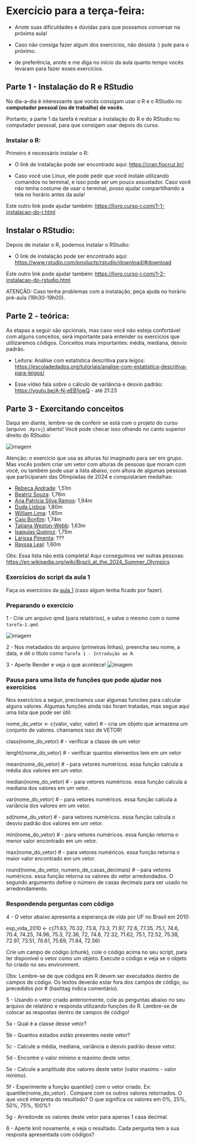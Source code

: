 # Exercício para a terça-feira:

- Anote suas dificuldades e dúvidas para que possamos conversar na próxima aula!

- Caso não consiga fazer algum dos exercícios, não desista :) pule para o próximo.

- de preferência, anote e me diga no início da aula quanto tempo vocês levaram para fazer esses exercícios.

## Parte 1 - Instalação do R e RStudio

No dia-a-dia é interessante que vocês consigam usar o R e o RStudio no **computador pessoal (ou de trabalho) de vocês**.

Portanto, a parte 1 da tarefa é realizar a instalação do R e do RStudio no computador pessoal, para que consigam usar depois do curso.

### Instalar o R:

Primeiro é necessário instalar o R:

- O link de instalação pode ser encontrado aqui: https://cran.fiocruz.br/

- Caso você use Linux, ele pode pedir que você instale utilizando comandos no terminal, e isso pode ser um pouco assustador. Caso você não tenha costume de usar o terminal, posso ajudar compartilhando a tela no horário antes da aula!

Este outro link pode ajudar também: https://livro.curso-r.com/1-1-instalacao-do-r.html

## Instalar o RStudio: 

Depois de instalar o R, podemos instalar o RStudio:

- O link de instalação pode ser encontrado aqui: https://www.rstudio.com/products/rstudio/download/#download


Este outro link pode ajudar também:
https://livro.curso-r.com/1-2-instalacao-do-rstudio.html

ATENÇÃO: Caso tenha problemas com a instalação, peça ajuda no horário pré-aula (18h30-19h00).


## Parte 2 - teórica:

As etapas a seguir são opcionais, mas caso você não esteja confortável com alguns conceitos, será importante para entender os exercícios que utilizaremos códigos. Conceitos mais importantes: média, mediana, desvio padrão.


- Leitura: Análise com estatística descritiva para leigos: https://escoladedados.org/tutoriais/analise-com-estatistica-descritiva-para-leigos/

- Esse vídeo fala sobre o cálculo de variância e desvio padrão: https://youtu.be/A-N-eEB1owQ - até 21:23


## Parte 3 - Exercitando conceitos

Daqui em diante, lembre-se de conferir se está com o projeto do curso (arquivo `.Rproj`) aberto! Você pode checar isso olhando no canto superior direito do RStudio:


![imagem](https://github.com/user-attachments/assets/e87132f0-5e67-44ca-91cb-c22bdd947280)


Atenção: o exercício que usa as alturas foi imaginado para ser em grupo. Mas vocês podem criar um vetor com alturas de pessoas que moram com você, ou também pode usar a lista abaixo, com altura de algumas pessoas que participaram das Olimpíadas de 2024 e conquistaram medalhas:

- [Rebeca Andrade](https://en.wikipedia.org/wiki/Rebeca_Andrade): 1,51m
- [Beatriz Souza](https://en.wikipedia.org/wiki/Beatriz_Souza): 1,76m
- [Ana Patrícia Silva Ramos](https://en.wikipedia.org/wiki/Ana_Patr%C3%ADcia): 1,94m
- [Duda Lisboa](https://en.wikipedia.org/wiki/Duda_Lisboa): 1,80m
- [William Lima](https://en.wikipedia.org/wiki/Willian_Lima): 1,65m
- [Caio Bonfim](https://en.wikipedia.org/wiki/Caio_Bonfim): 1,74m
- [Tatiana Weston-Webb](https://en.wikipedia.org/wiki/Tatiana_Weston-Webb): 1,63m
- [Isaquias Queiroz](https://en.wikipedia.org/wiki/Isaquias_Queiroz): 1,75m
- [Larissa Pimenta](https://en.wikipedia.org/wiki/Larissa_Pimenta): ???
- [Rayssa Leal](https://en.wikipedia.org/wiki/Rayssa_Leal): 1,60m

*Obs:* Essa lista não está completa! Aqui conseguimos ver outras pessoas: https://en.wikipedia.org/wiki/Brazil_at_the_2024_Summer_Olympics

### Exercícios do script da aula 1

Faça os exercícios da [aula 1](https://github.com/beatrizmilz/2024-08-cebrap-lab-intro-R/blob/main/scripts/1-r-base.qmd) (caso algum tenha ficado por fazer).


### Preparando o exercício

1 - Crie um arquivo qmd (para relatórios), e salve o mesmo com o nome `tarefa-1.qmd`.

![imagem](https://github.com/user-attachments/assets/3a1199f2-05ea-460b-a7d1-220f921d6221)


2 - Nos metadados do arquivo (primeiras linhas), preencha seu nome, a data, e dê o título como `Tarefa 1 - Introdução ao R`.

3 - Aperte Render e veja o que acontece!
![imagem](https://github.com/user-attachments/assets/433813c1-6741-4cad-8dae-2d37920d4fef)


### Pausa para uma lista de funções que pode ajudar nos exercícios

Nos exercícios a seguir, precisamos usar algumas funcões para calcular alguns valores. Algumas funções ainda não foram tratadas, mas segue aqui uma lista que pode ser útil:

nome_do_vetor <- c(valor, valor, valor) # - cria um objeto que armazena um conjunto de valores. chamamos isso de VETOR!

class(nome_do_vetor) # - verificar a classe de um vetor

lenght(nome_do_vetor) # - verificar quantos elementos tem em um vetor

mean(nome_do_vetor) # - para vetores numéricos. essa função calcula a média dos valores em um vetor.

median(nome_do_vetor) # - para vetores numéricos. essa função calcula a mediana dos valores em um vetor.

var(nome_do_vetor) # - para vetores numéricos. essa função calcula a variância dos valores em um vetor.

sd(nome_do_vetor) # - para vetores numéricos. essa função calcula o desvio padrão dos valores em um vetor.

min(nome_do_vetor) # - para vetores numéricos. essa função retorna o menor valor encontrado em um vetor.

max(nome_do_vetor) # - para vetores numéricos. essa função retorna o maior valor encontrado em um vetor.

round(nome_do_vetor, numero_de_casas_decimais) # - para vetores numéricos. essa função retorna os valores do vetor arredondados. O segundo argumento define o número de casas decimais para ser usado no arredondamento.

### Respondendo perguntas com código

4 - O vetor abaixo apresenta a esperança de vida por UF no Brasil em 2010:

esp_vida_2010 <- c(71.63, 70.32, 73.8, 73.3, 71.97, 72.6, 77.35, 75.1, 74.6, 70.4, 
74.25, 74.96, 75.3, 72.36, 72, 74.8, 72.32, 71.62, 75.1, 72.52, 
75.38, 72.97, 73.51, 76.61, 75.69, 71.84, 72.56)

Crie um campo de código (chunk), cole o código acima no seu script, para ter disponível o vetor como um objeto. Execute o código e veja se o objeto foi criado no seu environment.

Obs: Lembre-se de que códigos em R devem ser executados dentro de campos de código. Os textos deverão estar fora dos campos de código, ou precedidos por # (hashtag indica comentário). 


5 - Usando o vetor criado anteriormente, cole as perguntas abaixo no seu arquivo de relatório e responda utilizando funções do R. Lembre-se de colocar as respostas dentro de campos de código!

5a - Qual é a classe desse vetor?

5b - Quantos estados estão presentes neste vetor?

5c - Calcule a média, mediana, variância e desvio padrão desse vetor.

5d - Encontre o valor mínimo e máximo deste vetor.

5e - Calcule a amplitude dos valores deste vetor (valor maximo - valor mínimo).

5f - Experimente a função quantile() com o vetor criado. Ex: quantile(nome_do_vetor) . Compare com os outros valores retornados. O que você interpreta do resultado? O que significa os valores em 0%, 25%, 50%, 75%, 100%?

5g - Arredonde os valores deste vetor para apenas 1 casa decimal.

6 - Aperte knit novamente, e veja o resultado. Cada pergunta tem a sua resposta apresentada com códigos?
